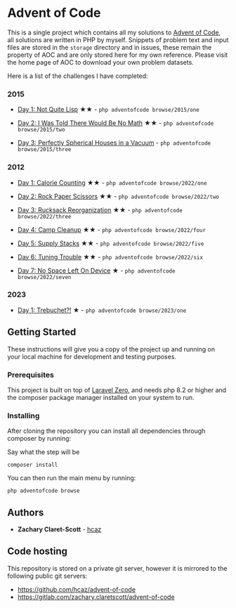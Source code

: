 # Advent of Code

This is a single project which contains all my solutions to [Advent of Code](https://adventofcode.com/), all solutions are written in PHP by myself. Snippets of problem text and input files are stored in the `storage` directory and in issues, these remain the property of AOC and are only stored here for my own reference. Please visit the home page of AOC to download your own problem datasets.

Here is a list of the challenges I have completed:

### 2015

- [Day 1: Not Quite Lisp](https://adventofcode.com/2015/day/1) ★★ - `php adventofcode browse/2015/one
  `
- [Day 2: I Was Told There Would Be No Math](https://adventofcode.com/2015/day/2) ★★ - `php adventofcode browse/2015/two`

- [Day 3: Perfectly Spherical Houses in a Vacuum](https://adventofcode.com/2015/day/3) - `php adventofcode browse/2015/three
  `

### 2012

- [Day 1: Calorie Counting](https://adventofcode.com/2022/day/1) ★★ - `php adventofcode browse/2022/one
  `
- [Day 2: Rock Paper Scissors](https://adventofcode.com/2022/day/2) ★★ - `php adventofcode browse/2022/two`

- [Day 3: Rucksack Reorganization](https://adventofcode.com/2022/day/3) ★★ - `php adventofcode browse/2022/three
  `
- [Day 4: Camp Cleanup](https://adventofcode.com/2022/day/4) ★★ - `php adventofcode browse/2022/four
  `
- [Day 5: Supply Stacks](https://adventofcode.com/2022/day/5) ★★ - `php adventofcode browse/2022/five
  `
- [Day 6: Tuning Trouble](https://adventofcode.com/2022/day/6) ★★ - `php adventofcode browse/2022/six
  `
- [Day 7: No Space Left On Device](https://adventofcode.com/2022/day/7) ★ - `php adventofcode browse/2022/seven
  `

### 2023

- [Day 1: Trebuchet?!](https://adventofcode.com/2023/day/1) ★ - `php adventofcode browse/2023/one
  `

## Getting Started

These instructions will give you a copy of the project up and running on
your local machine for development and testing purposes.

### Prerequisites

This project is built on top of [Laravel Zero](https://github.com/laravel-zero/laravel-zero), and needs php 8.2 or higher and the composer package manager installed on your system to run.

### Installing

After cloning the repository you can install all dependencies through composer by running:

Say what the step will be

    composer install

You can then run the main menu by running:

    php adventofcode browse

## Authors

- **Zachary Claret-Scott** -
  [hcaz](https://hcaz.io)

## Code hosting

This repository is stored on a private git server, however it is mirrored to the following public git servers:
- https://github.com/hcaz/advent-of-code
- https://gitlab.com/zachary.claretscott/advent-of-code
